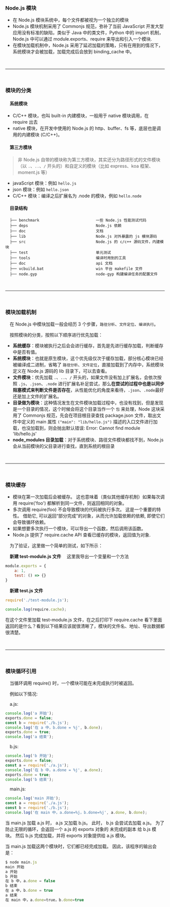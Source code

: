 ### Node.js 模块
- 在 Node.js 模块系统中，每个文件都被视为一个独立的模块
- Node.js 模块机制采用了 Commonjs 规范，弥补了当前 JavaScript 开发大型应用没有标准的缺陷，类似于 Java 中的类文件，Python 中的 import 机制，Node.js 中可以通过 module.exports、require 来导出和引入一个模块.
- 在模块加载机制中，Node.js 采用了延迟加载的策略，只有在用到的情况下，系统模块才会被加载，加载完成后会放到 binding_cache 中。


&nbsp;

---

&nbsp;
### 模块的分类

#### &emsp;系统模块

- C/C++ 模块，也叫 built-in 内建模块，一般用于 native 模块调用，在 require 出去
- native 模块，在开发中使用的 Node.js 的 http、buffer、fs 等，底层也是调用的内建模块 (C/C++)。

#### &emsp;第三方模块

>非 Node.js 自带的模块称为第三方模块，其实还分为路径形式的文件模块（以 ```.```、```..```、```/``` 开头的）和自定义的模块（比如 express、koa 框架、moment.js 等）

- javaScript 模块：例如 ```hello.js```
- json 模块：例如 ```hello.json```
- C/C++ 模块：编译之后扩展名为 .node 的模块，例如 ```hello.node```

#### &emsp;目录结构

```
  ├── benchmark                         一些 Node.js 性能测试代码
  ├── deps                              Node.js 依赖
  ├── doc                               文档
  ├── lib                               Node.js 对外暴露的 js 模块源码
  ├── src                               Node.js 的 c/c++ 源码文件，内建模块
  ├── test                              单元测试
  ├── tools                             编译时用到的工具
  ├── doc                               api 文档
  ├── vcbuild.bat                       win 平台 makefile 文件
  ├── node.gyp                          node-gyp 构建编译任务的配置文件               
```

&nbsp;

---

&nbsp;
### 模块加载机制
&emsp;在 Node.js 中模块加载一般会经历 3 个步骤，```路径分析```、```文件定位```、```编译执行```。

&emsp;按照模块的分类，按照以下顺序进行优先加载：

* **系统缓存**：模块被执行之后会会进行缓存，首先是先进行缓存加载，判断缓存中是否有值。
* **系统模块**：也就是原生模块，这个优先级仅次于缓存加载，部分核心模块已经被编译成二进制，省略了 ```路径分析```、```文件定位```，直接加载到了内存中，系统模块定义在 Node.js 源码的 lib 目录下，可以去查看。
* **文件模块**：优先加载 ```.```、```..```、```/``` 开头的，如果文件没有加上扩展名，会依次按照 ```.js```、```.json```、```.node``` 进行扩展名补足尝试，那么**在尝试的过程中也是以同步阻塞模式来判断文件是否存在**，从性能优化的角度来看待，```.json```、```.node```最好还是加上文件的扩展名。
* **目录做为模块**：这种情况发生在文件模块加载过程中，也没有找到，但是发现是一个目录的情况，这个时候会将这个目录当作一个 ```包``` 来处理，Node 这块采用了 Commonjs 规范，先会在项目根目录查找 package.json 文件，取出文件中定义的 main 属性 ```("main": "lib/hello.js")``` 描述的入口文件进行加载，也没加载到，则会抛出默认错误: Error: Cannot find module 'lib/hello.js'
* **node_modules 目录加载**：对于系统模块、路径文件模块都找不到，Node.js 会从当前模块的父目录进行查找，直到系统的根目录


&nbsp;

---

&nbsp;
### 模块缓存
- 模块在第一次加载后会被缓存。 这也意味着（类似其他缓存机制）如果每次调用 require('foo') 都解析到同一文件，则返回相同的对象。
- 多次调用 require(foo) 不会导致模块的代码被执行多次。 这是一个重要的特性。 借助它, 可以返回“部分完成”的对象，从而允许加载依赖的依赖, 即使它们会导致循环依赖。
- 如果想要多次执行一个模块，可以导出一个函数，然后调用该函数。
- Node.js 提供了 require.cache API 查看已缓存的模块，返回值为对象.
  
&emsp;为了验证，这里做一个简单的测试，如下所示：

&emsp;**新建 test-module.js 文件**
&emsp;这里我导出一个变量和一个方法
```js
module.exports = {
    a: 1,
    test: () => {}
}
```

&emsp;**新建 test.js 文件**


```js
require('./test-module.js');

console.log(require.cache);
```

在这个文件里加载 test-module.js 文件，在之后打印下 require.cache 看下里面返回的是什么？看到以下结果应该就很清晰了，模块的文件名、地址、导出数据都很清楚。


&nbsp;

---

&nbsp;
### 模块循环引用
&emsp;当循环调用 require() 时，一个模块可能在未完成执行时被返回。

&emsp;例如以下情况:

&emsp;a.js:

```js
console.log('a 开始');
exports.done = false;
const b = require('./b.js');
console.log('在 a 中，b.done = %j', b.done);
exports.done = true;
console.log('a 结束');
```

&emsp;b.js:

```js
console.log('b 开始');
exports.done = false;
const a = require('./a.js');
console.log('在 b 中，a.done = %j', a.done);
exports.done = true;
console.log('b 结束');
```

&emsp;main.js:

```js
console.log('main 开始');
const a = require('./a.js');
const b = require('./b.js');
console.log('在 main 中，a.done=%j，b.done=%j', a.done, b.done);
```

当 main.js 加载 a.js 时， a.js 又加载 b.js。 此时， b.js 会尝试去加载 a.js。 为了防止无限的循环，会返回一个 a.js 的 exports 对象的 未完成的副本 给 b.js 模块。 然后 b.js 完成加载，并将 exports 对象提供给 a.js 模块。

当 main.js 加载这两个模块时，它们都已经完成加载。 因此，该程序的输出会是：

```js
$ node main.js
main 开始
a 开始
b 开始
在 b 中，a.done = false
b 结束
在 a 中，b.done = true
a 结束
在 main 中，a.done=true，b.done=true
```